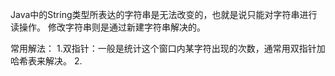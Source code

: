 Java中的String类型所表达的字符串是无法改变的，也就是说只能对字符串进行读操作。
修改字符串则是通过新建字符串解决的。

常用解法：
1.双指针：一般是统计这个窗口内某字符出现的次数，通常用双指针加哈希表来解决。
2.